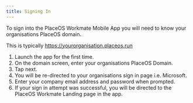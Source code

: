 ```yaml
---
title: Signing In
---
```


To sign into the PlaceOS Workmate Mobile App you will need to know your organisations PlaceOS domain.

This is typically https://yourorganisation.placeos.run

1. Launch the app for the first time.
2. On the domain screen, enter your organisations PlaceOS Domain.
3. Tap next.
4. You will be re-directed to your organisations sign in page i.e. Microsoft.
5. Enter your company email address and password when prompted.
6. If your sign in attempt was successful, you will be directed to the PlaceOS Workmate Landing page in the app.
